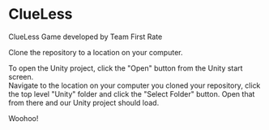 # ClueLess
ClueLess Game developed by Team First Rate

Clone the repository to a location on your computer.  

To open the Unity project, click the "Open" button from the Unity start screen.  
Navigate to the location on your computer you cloned your repository, click the top level "Unity" folder and click the "Select Folder" button.
Open that from there and our Unity project should load.

Woohoo!
